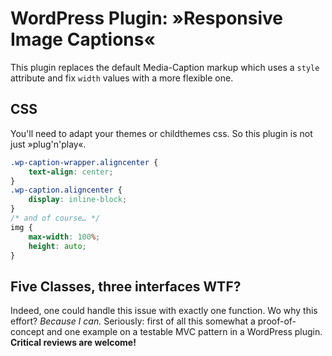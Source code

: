 # WordPress Plugin: »Responsive Image Captions«

This plugin replaces the default Media-Caption markup which uses a `style` attribute and fix `width` values with a more flexible one.

## CSS
You'll need to adapt your themes or childthemes css. So this plugin is not just »plug'n'play«.

```CSS
.wp-caption-wrapper.aligncenter {
	text-align: center;
}
.wp-caption.aligncenter {
	display: inline-block;
}
/* and of course… */
img {
	max-width: 100%;
	height: auto;
}
```

## Five Classes, three interfaces WTF?
Indeed, one could handle this issue with exactly one function. Wo why this effort? _Because I can._ Seriously: first of all this somewhat a proof-of-concept and one example on a testable MVC pattern in a WordPress plugin. **Critical reviews are welcome!**